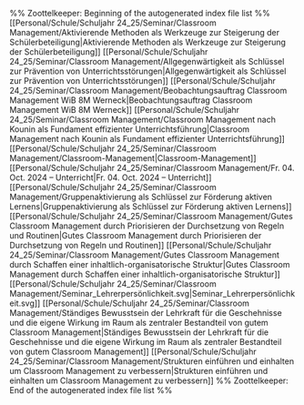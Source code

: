 %% Zoottelkeeper: Beginning of the autogenerated index file list  %%
 [[Personal/Schule/Schuljahr 24_25/Seminar/Classroom Management/Aktivierende Methoden als Werkzeuge zur Steigerung der Schülerbeteiligung|Aktivierende Methoden als Werkzeuge zur Steigerung der Schülerbeteiligung]]
 [[Personal/Schule/Schuljahr 24_25/Seminar/Classroom Management/Allgegenwärtigkeit als Schlüssel zur Prävention von Unterrichtsstörungen|Allgegenwärtigkeit als Schlüssel zur Prävention von Unterrichtsstörungen]]
 [[Personal/Schule/Schuljahr 24_25/Seminar/Classroom Management/Beobachtungsauftrag Classroom Management WiB 8M Werneck|Beobachtungsauftrag Classroom Management WiB 8M Werneck]]
 [[Personal/Schule/Schuljahr 24_25/Seminar/Classroom Management/Classroom Management nach Kounin als Fundament effizienter Unterrichtsführung|Classroom Management nach Kounin als Fundament effizienter Unterrichtsführung]]
 [[Personal/Schule/Schuljahr 24_25/Seminar/Classroom Management/Classroom-Management|Classroom-Management]]
 [[Personal/Schule/Schuljahr 24_25/Seminar/Classroom Management/Fr. 04. Oct. 2024 – Unterricht|Fr. 04. Oct. 2024 – Unterricht]]
 [[Personal/Schule/Schuljahr 24_25/Seminar/Classroom Management/Gruppenaktivierung als Schlüssel zur Förderung aktiven Lernens|Gruppenaktivierung als Schlüssel zur Förderung aktiven Lernens]]
 [[Personal/Schule/Schuljahr 24_25/Seminar/Classroom Management/Gutes Classroom Management durch Priorisieren der Durchsetzung von Regeln und Routinen|Gutes Classroom Management durch Priorisieren der Durchsetzung von Regeln und Routinen]]
 [[Personal/Schule/Schuljahr 24_25/Seminar/Classroom Management/Gutes Classroom Management durch Schaffen einer inhaltlich-organisatorische Struktur|Gutes Classroom Management durch Schaffen einer inhaltlich-organisatorische Struktur]]
 [[Personal/Schule/Schuljahr 24_25/Seminar/Classroom Management/Seminar_Lehrerpersönlichkeit.svg|Seminar_Lehrerpersönlichkeit.svg]]
 [[Personal/Schule/Schuljahr 24_25/Seminar/Classroom Management/Ständiges Bewusstsein der Lehrkraft für die Geschehnisse und die eigene Wirkung  im Raum als zentraler Bestandteil von gutem Classroom Management|Ständiges Bewusstsein der Lehrkraft für die Geschehnisse und die eigene Wirkung  im Raum als zentraler Bestandteil von gutem Classroom Management]]
 [[Personal/Schule/Schuljahr 24_25/Seminar/Classroom Management/Strukturen einführen und einhalten um Classroom Management zu verbessern|Strukturen einführen und einhalten um Classroom Management zu verbessern]]
%% Zoottelkeeper: End of the autogenerated index file list  %%

